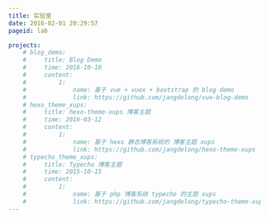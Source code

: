 ```yaml
---
title: 实验室
date: 2016-02-01 20:29:57
pageid: lab

projects:
    # blog_demo:
    #     title: Blog Demo
    #     time: 2016-10-10
    #     content: 
    #         1:
    #             name: 基于 vue + vuex + bootstrap 的 blog demo
    #             link: https://github.com/jangdelong/vue-blog-demo
    # hexo_theme_xups:
    #     title: hexo-theme-xups 博客主题
    #     time: 2016-03-12
    #     content:
    #         1:
    #             name: 基于 hexo 静态博客系统的 博客主题 xups
    #             link: https://github.com/jangdelong/hexo-theme-xups
    # typecho_theme_xups:
    #     title: Typecho 博客主题
    #     time: 2015-10-15
    #     content: 
    #         1:        
    #             name: 基于 php 博客系统 typecho 的主题 xups
    #             link: https://github.com/jangdelong/typecho-theme-xups  
---
```

